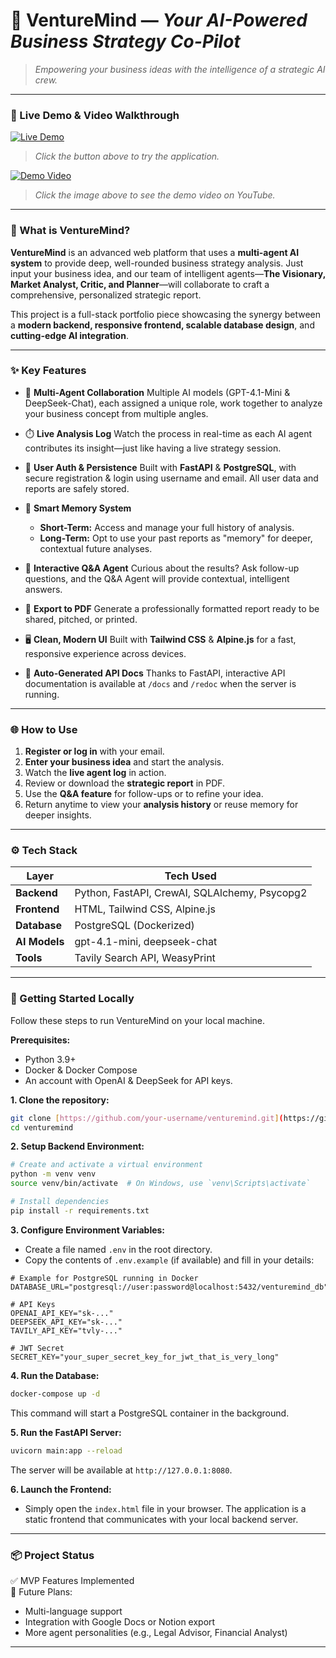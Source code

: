 # 🚀 VentureMind — *Your AI-Powered Business Strategy Co-Pilot*

> *Empowering your business ideas with the intelligence of a strategic AI crew.*

---

### 🎥 Live Demo & Video Walkthrough

[![Live Demo](https://img.shields.io/badge/Live_Demo-VentureMind-brightgreen?style=for-the-badge&logo=rocket)](https://your-live-app-url.com) 
> *Click the button above to try the application.*


[![Demo Video](https://img.youtube.com/vi/YT_ID/0.jpg)](https://youtu.be/YT_ID/)

> *Click the image above to see the demo video on YouTube.*

---

### 🧠 What is VentureMind?

**VentureMind** is an advanced web platform that uses a **multi-agent AI system** to provide deep, well-rounded business strategy analysis. Just input your business idea, and our team of intelligent agents—**The Visionary, Market Analyst, Critic, and Planner**—will collaborate to craft a comprehensive, personalized strategic report.

This project is a full-stack portfolio piece showcasing the synergy between a **modern backend, responsive frontend, scalable database design**, and **cutting-edge AI integration**.

---

### ✨ Key Features

- 🧩 **Multi-Agent Collaboration** Multiple AI models (GPT-4.1-Mini & DeepSeek-Chat), each assigned a unique role, work together to analyze your business concept from multiple angles.

- ⏱️ **Live Analysis Log** Watch the process in real-time as each AI agent contributes its insight—just like having a live strategy session.

- 🔐 **User Auth & Persistence** Built with **FastAPI** & **PostgreSQL**, with secure registration & login using username and email. All user data and reports are safely stored.

- 🧠 **Smart Memory System**
  - **Short-Term:** Access and manage your full history of analysis.
  - **Long-Term:** Opt to use your past reports as "memory" for deeper, contextual future analyses.

- 💬 **Interactive Q&A Agent** Curious about the results? Ask follow-up questions, and the Q&A Agent will provide contextual, intelligent answers.

- 📄 **Export to PDF** Generate a professionally formatted report ready to be shared, pitched, or printed.
  
- 🖥️ **Clean, Modern UI** Built with **Tailwind CSS** & **Alpine.js** for a fast, responsive experience across devices.

- 📖 **Auto-Generated API Docs**
  Thanks to FastAPI, interactive API documentation is available at `/docs` and `/redoc` when the server is running.

---

### 🌐 How to Use

1. **Register or log in** with your email.
2. **Enter your business idea** and start the analysis.
3. Watch the **live agent log** in action.
4. Review or download the **strategic report** in PDF.
5. Use the **Q&A feature** for follow-ups or to refine your idea.
6. Return anytime to view your **analysis history** or reuse memory for deeper insights.

---

### ⚙️ Tech Stack

| Layer        | Tech Used                                     |
|--------------|-----------------------------------------------|
| **Backend** | Python, FastAPI, CrewAI, SQLAlchemy, Psycopg2 |
| **Frontend** | HTML, Tailwind CSS, Alpine.js                 |
| **Database** | PostgreSQL (Dockerized)                       |
| **AI Models**| gpt-4.1-mini, deepseek-chat                   |
| **Tools** | Tavily Search API, WeasyPrint                 |

---

### 🚀 Getting Started Locally

Follow these steps to run VentureMind on your local machine.

**Prerequisites:**
- Python 3.9+
- Docker & Docker Compose
- An account with OpenAI & DeepSeek for API keys.

**1. Clone the repository:**
```sh
git clone [https://github.com/your-username/venturemind.git](https://github.com/your-username/venturemind.git)
cd venturemind
```

**2. Setup Backend Environment:**
```sh
# Create and activate a virtual environment
python -m venv venv
source venv/bin/activate  # On Windows, use `venv\Scripts\activate`

# Install dependencies
pip install -r requirements.txt
```

**3. Configure Environment Variables:**
- Create a file named `.env` in the root directory.
- Copy the contents of `.env.example` (if available) and fill in your details:
```env
# Example for PostgreSQL running in Docker
DATABASE_URL="postgresql://user:password@localhost:5432/venturemind_db"

# API Keys
OPENAI_API_KEY="sk-..."
DEEPSEEK_API_KEY="sk-..."
TAVILY_API_KEY="tvly-..."

# JWT Secret
SECRET_KEY="your_super_secret_key_for_jwt_that_is_very_long"
```

**4. Run the Database:**
```sh
docker-compose up -d
```
This command will start a PostgreSQL container in the background.

**5. Run the FastAPI Server:**
```sh
uvicorn main:app --reload
```
The server will be available at `http://127.0.0.1:8080`.

**6. Launch the Frontend:**
- Simply open the `index.html` file in your browser. The application is a static frontend that communicates with your local backend server.

---

### 📦 Project Status

✅ MVP Features Implemented  
🚧 Future Plans:  
- Multi-language support  
- Integration with Google Docs or Notion export  
- More agent personalities (e.g., Legal Advisor, Financial Analyst)  

---
